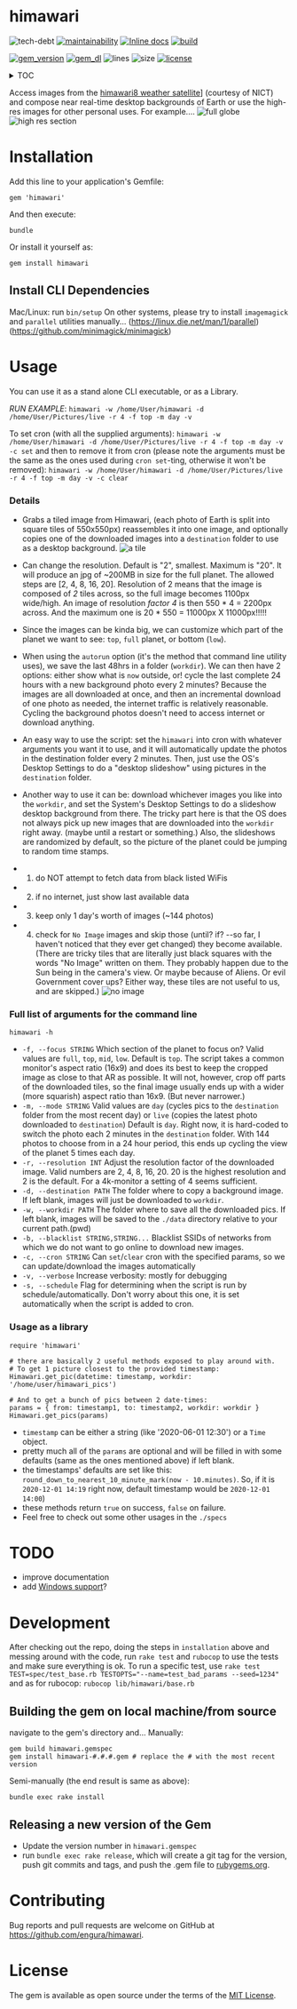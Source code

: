 # himawari

![tech-debt](https://img.shields.io/codeclimate/tech-debt/engura/himawari)
[![maintainability](https://img.shields.io/codeclimate/maintainability-percentage/engura/himawari)](https://codeclimate.com/github/engura/himawari)
[![Inline docs](https://inch-ci.org/github/engura/himawari.svg?branch=main)](https://inch-ci.org/github/engura/himawari)
[![build](https://img.shields.io/circleci/build/github/engura/himawari)](https://app.circleci.com/pipelines/github/engura/himawari)

[![gem_version](https://img.shields.io/gem/v/himawari)](https://rubygems.org/gems/himawari)
[![gem_dl](https://img.shields.io/gem/dt/himawari)](https://rubygems.org/gems/himawari)
![lines](https://img.shields.io/tokei/lines/github/engura/himawari)
![size](https://img.shields.io/github/languages/code-size/engura/himawari)
[![license](https://img.shields.io/github/license/engura/himawari)](https://opensource.org/licenses/MIT)

<details>
 <summary>TOC</summary>

- [about](#himawari)
- [installing](#installation)
- [using](#usage)
- [todo](#todo)
- [development](#development)
- [contributing](#contributing)
- [license](#license)
</details>

Access images from the [himawari8 weather satellite](https://himawari8.nict.go.jp)] (courtesy of NICT) and compose near real-time desktop backgrounds of Earth or use the high-res images for other personal uses. For example....
![full globe](doc/img/h_2020-06-01T0100.png)
![high res section](doc/img/h_2020-11-29T0110.png)

# Installation
Add this line to your application's Gemfile:
```
gem 'himawari'
```
And then execute:
```
bundle
```
Or install it yourself as:
```
gem install himawari
```
## Install CLI Dependencies
Mac/Linux: run `bin/setup`
On other systems, please try to install `imagemagick` and `parallel` utilities manually...
(https://linux.die.net/man/1/parallel)
(https://github.com/minimagick/minimagick)

# Usage

You can use it as a stand alone CLI executable, or as a Library.

*RUN EXAMPLE*: `himawari -w /home/User/himawari -d /home/User/Pictures/live -r 4 -f top -m day -v`

To set cron (with all the supplied arguments):
`himawari -w /home/User/himawari -d /home/User/Pictures/live -r 4 -f top -m day -v -c set`
and then to remove it from cron (please note the arguments must be the same as the ones used during `cron set`-ting, otherwise it won't be removed):
`himawari -w /home/User/himawari -d /home/User/Pictures/live -r 4 -f top -m day -v -c clear`

### Details
 - Grabs a tiled image from Himawari, (each photo of Earth is split into square tiles of 550x550px) reassembles it into one image, and optionally copies one of the downloaded images into a `destination` folder to use as a desktop background.
![a tile](doc/img/t_2020-12-01T0410-1_0.png)
 - Can change the resolution. Default is "2", smallest. Maximum is "20". It will produce an jpg of ~200MB in size for the full planet. The allowed steps are [2, 4, 8, 16, 20]. Resolution of 2 means that the image is composed of *2* tiles across, so the full image becomes 1100px wide/high. An image of resolution *factor 4* is then 550 * 4 = 2200px across. And the maximum one is 20 * 550 = 11000px X 11000px!!!!!
 - Since the images can be kinda big, we can customize which part of the planet we want to see: `top`, `full` planet, or bottom (`low`).
 - When using the `autorun` option (it's the method that command line utility uses), we save the last 48hrs in a folder (`workdir`). We can then have 2 options: either show what is `now` outside, or! cycle the last complete 24 hours with a new background photo every 2 minutes? Because the images are all downloaded at once, and then an incremental download of one photo as needed, the internet traffic is relatively reasonable. Cycling the background photos doesn't need to access internet or download anything.
 - An easy way to use the script: set the `himawari` into cron with whatever arguments you want it to use, and it will automatically update the photos in the destination folder every 2 minutes. Then, just use the OS's Desktop Settings to do a "desktop slideshow" using pictures in the `destination` folder.
 - Another way to use it can be: download whichever images you like into the `workdir`, and set the System's Desktop Settings to do a slideshow desktop background from there. The tricky part here is that the OS does not always pick up new images that are downloaded into the `workdir` right away. (maybe until a restart or something.) Also, the slideshows are randomized by default, so the picture of the planet could be jumping to random time stamps.

 - 1. do NOT attempt to fetch data from black listed WiFis
 - 2. if no internet, just show last available data
 - 3. keep only 1 day's worth of images (~144 photos)
 - 4. check for `No Image` images and skip those (until? if? --so far, I haven't noticed that they ever get changed) they become available. (There are tricky tiles that are literally just black squares with the words "No Image" written on them. They probably happen due to the Sun being in the camera's view. Or maybe because of Aliens. Or evil Government cover ups? Either way, these tiles are not useful to us, and are skipped.)
 ![no image](lib/himawari/no_image.png)

### Full list of arguments for the command line
`himawari -h`
- `-f, --focus STRING` Which section of the planet to focus on? Valid values are `full`, `top`, `mid`, `low`. Default is `top`. The script takes a common monitor's aspect ratio (16x9) and does its best to keep the cropped image as close to that AR as possible. It will not, however, crop off parts of the downloaded tiles, so the final image usually ends up with a wider (more squarish) aspect ratio than 16x9. (But never narrower.)
- `-m, --mode STRING` Valid values are `day` (cycles pics to the `destination` folder from the most recent day) or `live` (copies the latest photo downloaded to `destination`) Default is `day`. Right now, it is hard-coded to switch the photo each 2 minutes in the `destination` folder. With 144 photos to choose from in a 24 hour period, this ends up cycling the view of the planet 5 times each day. 
- `-r, --resolution INT` Adjust the resolution factor of the downloaded image. Valid numbers are 2, 4, 8, 16, 20. 20 is the highest resolution and 2 is the default. For a 4k-monitor a setting of 4 seems sufficient.
- `-d, --destination PATH` The folder where to copy a background image. If left blank, images will just be downloaded to `workdir`.
- `-w, --workdir PATH` The folder where to save all the downloaded pics. If left blank, images will be saved to the `./data` directory relative to your current path.(pwd)
- `-b, --blacklist STRING,STRING...` Blacklist SSIDs of networks from which we do not want to go online to download new images.
- `-c, --cron STRING` Can `set`/`clear` cron with the specified params, so we can update/download the images automatically
- `-v, --verbose` Increase verbosity: mostly for debugging
- `-s, --schedule` Flag for determining when the script is run by schedule/automatically. Don't worry about this one, it is set automatically when the script is added to cron.

### Usage as a library
```
require 'himawari'

# there are basically 2 useful methods exposed to play around with.
# To get 1 picture closest to the provided timestamp:
Himawari.get_pic(datetime: timestamp, workdir: '/home/user/himawari_pics')

# And to get a bunch of pics between 2 date-times:
params = { from: timestamp1, to: timestamp2, workdir: workdir }
Himawari.get_pics(params)
```
- `timestamp` can be either a string (like '2020-06-01 12:30') or a `Time` object.
- pretty much all of the `params` are optional and will be filled in with some defaults (same as the ones mentioned above) if left blank.
- the timestamps' defaults are set like this: `round_down_to_nearest_10_minute_mark(now - 10.minutes)`. So, if it is `2020-12-01 14:19` right now, default timestamp would be `2020-12-01 14:00`)
- these methods return `true` on success, `false` on failure.
- Feel free to check out some other usages in the `./specs`

# TODO
- improve documentation
- add [Windows support](https://github.com/engura/himawari/issues/1)?

# Development
After checking out the repo, doing the steps in `installation` above and messing around with the code, run `rake test` and `rubocop` to use the tests and make sure everything is ok. To run a specific test, use `rake test TEST=spec/test_base.rb TESTOPTS="--name=test_bad_params --seed=1234"` and as for rubocop: `rubocop lib/himawari/base.rb`

## Building the gem on local machine/from source
navigate to the gem's directory and...
Manually:
```
gem build himawari.gemspec
gem install himawari-#.#.#.gem # replace the # with the most recent version
```
Semi-manually (the end result is same as above):
```
bundle exec rake install
```

## Releasing a new version of the Gem
 - Update the version number in `himawari.gemspec`
 - run `bundle exec rake release`, which will create a git tag for the version, push git commits and tags, and push the .gem file to [rubygems.org](https://rubygems.org).

# Contributing
Bug reports and pull requests are welcome on GitHub at https://github.com/engura/himawari.

# License
The gem is available as open source under the terms of the [MIT License](https://opensource.org/licenses/MIT).
